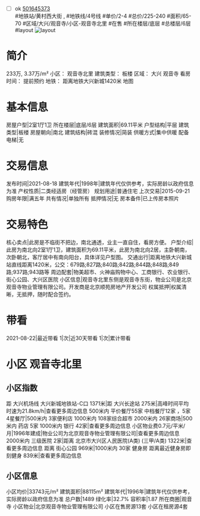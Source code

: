 - [ ] ok [501645373](https://bj.5i5j.com/ershoufang/501645373.html)  
 #地铁站/黄村西大街 ,  #地铁线/4号线
#单价/2-4 #总价/225-240 #面积/65-70   #区域/大兴/观音寺/小区-观音寺北里 #在售 #所在楼层/底层 #总楼层/6层 #layout 
![layout](http://image2a.5i5j.com/bdir/layout/361123.jpg_P5.jpg) 
# 简介 
 233万,  3.37万/m² 
小区： 观音寺北里
建筑类型： 板楼
区域： 大兴 观音寺
看房时间： 提前预约
地铁： 距离地铁大兴新城1420米 地图
# 基本信息 
 房屋户型|2室1厅1卫
所在楼层|底层/6层
建筑面积|69.11平米
户型结构|平层
建筑类型|板楼
房屋朝向|南北
建筑结构|砖混
装修情况|简装
供暖方式|集中供暖
配备电梯|无
# 交易信息 
 发布时间|2021-08-18
建筑年代|1998年|建筑年代仅供参考，实际房龄以政府信息为准
产权性质|二类经适房（经管房）
规划用途|普通住宅
上次交易|2015-09-21
购房年限|满五年
共有情况|单独所有
抵押情况|无
房本备件|已上传房本照片
# 交易特色 
 核心卖点|此房是不临街不把边，南北通透，业主一直自住，看房方便。
户型介绍|此房为南北向2室1厅1卫，建筑面积为69.11平米，此房为南北向2居，主卧朝南，次卧朝北，客厅居中有南向阳台，具体详见户型图。
交通出行|距离地铁大兴新城站直线距离1420米，公交：679路;827路;840路;842路;844路;848路;849路;937路;943路等
周边配套|物美超市、火神庙购物中心、工商银行、农业银行、街心公园、大兴区医院
小区信息|观音寺北里东侧是观音寺东街，物业公司是北京观音寺物业管理有限公司。开发商是北京顺苑房地产开发公司
权属抵押|权属清晰，无抵押，随时配合签约。
# 带看 
 2021-08-22|最近带看	 1|次|近30天带看	 1|次|累计带看
# 小区 观音寺北里
## 小区指数 
 距 大兴机场线 大兴新城地铁站-C口 1371米|距 大兴长途站 275米|高峰时间平均时速为21.8km/h|查看更多周边信息
500米内 平价餐厅55家
中档餐厅12家 ，5家4星餐厅|500米内 3家便利店
1000米内 108家综合超市
2000米内 26家商场|500米内 药店 5家
1000米内 银行 42家|查看更多周边信息
小区物业费0.7元/平米/月|1996年建成|物业公司为北京观音寺物业管理有限公司|查看更多周边信息
2000米内 三级医院 2家|距离 北京市大兴区人民医院(A类) (三甲/A类) 1322米|查看更多周边信息
距离 街心公园 969米|1000米内 30家 健身房
距离最近健身房即刻健身 839米|查看更多周边信息
## 小区信息 
 小区均价|33743元/m²
建筑面积|88115m²
建筑年代|1996年|建筑年代仅供参考，实际房龄以政府信息为准
总户数|1489
绿化率|32.7%
容积率|1.87
所在商圈|观音寺
小区物业|北京观音寺物业管理有限公司
小区在售房源13套
小区在租房源4套
